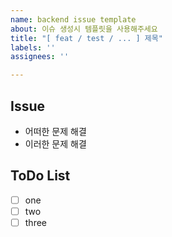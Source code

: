 ```yaml
---
name: backend issue template
about: 이슈 생성시 템플릿을 사용해주세요
title: "[ feat / test / ... ] 제목"
labels: ''
assignees: ''

---
```


## Issue
- 어떠한 문제 해결
- 이러한 문제 해결

## ToDo List
- [ ] one
- [ ] two
- [ ] three
